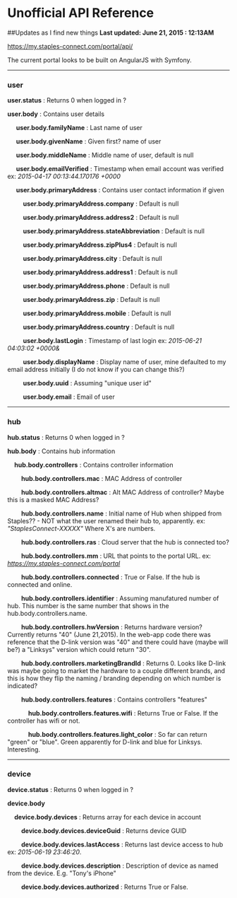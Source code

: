 # Unofficial API Reference
##Updates as I find new things
**Last updated: June 21, 2015 : 12:13AM**

https://my.staples-connect.com/portal/api/

The current portal looks to be built on AngularJS with Symfony.

***

### user
**user.status** : Returns 0 when logged in ?

**user.body** : Contains user details

&nbsp;&nbsp;&nbsp;&nbsp; **user.body.familyName** : Last name of user

&nbsp;&nbsp;&nbsp;&nbsp; **user.body.givenName** : Given first? name of user

&nbsp;&nbsp;&nbsp;&nbsp; **user.body.middleName** : Middle name of user, default is null

&nbsp;&nbsp;&nbsp;&nbsp; **user.body.emailVerified** : Timestamp when email account was verified ex: *2015-04-17 00:13:44.170176 +0000*

&nbsp;&nbsp;&nbsp;&nbsp; **user.body.primaryAddress** : Contains user contact information if given

&nbsp;&nbsp;&nbsp;&nbsp;&nbsp;&nbsp;&nbsp;&nbsp; **user.body.primaryAddress.company** : Default is null

&nbsp;&nbsp;&nbsp;&nbsp;&nbsp;&nbsp;&nbsp;&nbsp; **user.body.primaryAddress.address2** : Default is null

&nbsp;&nbsp;&nbsp;&nbsp;&nbsp;&nbsp;&nbsp;&nbsp; **user.body.primaryAddress.stateAbbreviation** : Default is null

&nbsp;&nbsp;&nbsp;&nbsp;&nbsp;&nbsp;&nbsp;&nbsp; **user.body.primaryAddress.zipPlus4** : Default is null

&nbsp;&nbsp;&nbsp;&nbsp;&nbsp;&nbsp;&nbsp;&nbsp; **user.body.primaryAddress.city** : Default is null

&nbsp;&nbsp;&nbsp;&nbsp;&nbsp;&nbsp;&nbsp;&nbsp; **user.body.primaryAddress.address1** : Default is null

&nbsp;&nbsp;&nbsp;&nbsp;&nbsp;&nbsp;&nbsp;&nbsp; **user.body.primaryAddress.phone** : Default is null

&nbsp;&nbsp;&nbsp;&nbsp;&nbsp;&nbsp;&nbsp;&nbsp; **user.body.primaryAddress.zip** : Default is null

&nbsp;&nbsp;&nbsp;&nbsp;&nbsp;&nbsp;&nbsp;&nbsp; **user.body.primaryAddress.mobile** : Default is null

&nbsp;&nbsp;&nbsp;&nbsp;&nbsp;&nbsp;&nbsp;&nbsp; **user.body.primaryAddress.country** : Default is null

&nbsp;&nbsp;&nbsp;&nbsp;&nbsp;&nbsp;&nbsp;&nbsp; **user.body.lastLogin** : Timestamp of last login ex: *2015-06-21 04:03:02 +0000&*

&nbsp;&nbsp;&nbsp;&nbsp;&nbsp;&nbsp;&nbsp;&nbsp; **user.body.displayName** : Display name of user, mine defaulted to my email address initially (I do not know if you can change this?)

&nbsp;&nbsp;&nbsp;&nbsp;&nbsp;&nbsp;&nbsp;&nbsp; **user.body.uuid** : Assuming "unique user id"

&nbsp;&nbsp;&nbsp;&nbsp;&nbsp;&nbsp;&nbsp;&nbsp; **user.body.email** : Email of user

***
### hub
**hub.status** : Returns 0 when logged in ?

**hub.body** : Contains hub information

&nbsp;&nbsp;&nbsp;&nbsp;**hub.body.controllers** : Contains controller information

&nbsp;&nbsp;&nbsp;&nbsp;&nbsp;&nbsp;&nbsp;&nbsp;**hub.body.controllers.mac** : MAC Address of controller

&nbsp;&nbsp;&nbsp;&nbsp;&nbsp;&nbsp;&nbsp;&nbsp;**hub.body.controllers.altmac** : Alt MAC Address of controller? Maybe this is a masked MAC Address?

&nbsp;&nbsp;&nbsp;&nbsp;&nbsp;&nbsp;&nbsp;&nbsp;**hub.body.controllers.name** : Initial name of Hub when shipped from Staples?? - NOT what the user renamed their hub to, apparently. ex: *"StaplesConnect-XXXXX"* Where X's are numbers.

&nbsp;&nbsp;&nbsp;&nbsp;&nbsp;&nbsp;&nbsp;&nbsp;**hub.body.controllers.ras** : Cloud server that the hub is connected too?

&nbsp;&nbsp;&nbsp;&nbsp;&nbsp;&nbsp;&nbsp;&nbsp;**hub.body.controllers.mm** : URL that points to the portal URL. ex: *https://my.staples-connect.com/portal*

&nbsp;&nbsp;&nbsp;&nbsp;&nbsp;&nbsp;&nbsp;&nbsp;**hub.body.controllers.connected** : True or False. If the hub is connected and online.

&nbsp;&nbsp;&nbsp;&nbsp;&nbsp;&nbsp;&nbsp;&nbsp;**hub.body.controllers.identifier** : Assuming manufatured number of hub. This number is the same number that shows in the hub.body.controllers.name.

&nbsp;&nbsp;&nbsp;&nbsp;&nbsp;&nbsp;&nbsp;&nbsp;**hub.body.controllers.hwVersion** : Returns hardware version? Currently returns "40" (June 21,2015). In the web-app code there was reference that the D-link version was "40" and there could have (maybe will be?) a "Linksys" version which could return "30".

&nbsp;&nbsp;&nbsp;&nbsp;&nbsp;&nbsp;&nbsp;&nbsp;**hub.body.controllers.marketingBrandId** : Returns 0. Looks like D-link was maybe going to market the hardware to a couple different brands, and this is how they flip the naming / branding depending on which number is indicated?

&nbsp;&nbsp;&nbsp;&nbsp;&nbsp;&nbsp;&nbsp;&nbsp;**hub.body.controllers.features** : Contains controllers "features"

&nbsp;&nbsp;&nbsp;&nbsp;&nbsp;&nbsp;&nbsp;&nbsp;&nbsp;&nbsp;&nbsp;&nbsp;**hub.body.controllers.features.wifi** : Returns True or False. If the controller has wifi or not.

&nbsp;&nbsp;&nbsp;&nbsp;&nbsp;&nbsp;&nbsp;&nbsp;&nbsp;&nbsp;&nbsp;&nbsp;**hub.body.controllers.features.light_color** : So far can return "green" or "blue". Green apparently for D-link and blue for Linksys. Interesting.

***
### device

**device.status** : Returns 0 when logged in ?

**device.body**

&nbsp;&nbsp;&nbsp;&nbsp;**device.body.devices** : Returns array for each device in account

&nbsp;&nbsp;&nbsp;&nbsp;&nbsp;&nbsp;&nbsp;&nbsp;**device.body.devices.deviceGuid** : Returns device GUID

&nbsp;&nbsp;&nbsp;&nbsp;&nbsp;&nbsp;&nbsp;&nbsp;**device.body.devices.lastAccess** : Returns last device access to hub ex: *2015-06-19 23:46:20*.

&nbsp;&nbsp;&nbsp;&nbsp;&nbsp;&nbsp;&nbsp;&nbsp;**device.body.devices.description** : Description of device as named from the device. E.g. "Tony's iPhone"

&nbsp;&nbsp;&nbsp;&nbsp;&nbsp;&nbsp;&nbsp;&nbsp;**device.body.devices.authorized** : Returns True or False.



